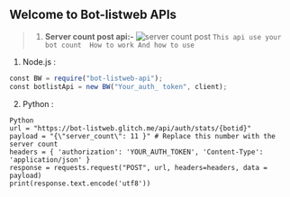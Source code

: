 ## Welcome to Bot-listweb APIs

> 1. **Server count post api:-**
![server count post](https://encrypted-tbn0.gstatic.com/images?q=tbn%3AANd9GcRy4UlLBtzwSA3qNAv1Cit3gkxAFcK7IUIFVhBbgf-Wy754QdCA&usqp=CAU)
``This api use your bot count 
How to work
And how to use``
1. Node.js :
```javascript
const BW = require("bot-listweb-api");
const botlistApi = new BW("Your_auth_ token", client);

```
2. Python :
```
Python
url = "https://bot-listweb.glitch.me/api/auth/stats/{botid}" 
payload = "{\"server_count\": 11 }" # Replace this number with the server count 
headers = { 'authorization': 'YOUR_AUTH_TOKEN', 'Content-Type': 'application/json' } 
response = requests.request("POST", url, headers=headers, data = payload) 
print(response.text.encode('utf8'))
 
```
